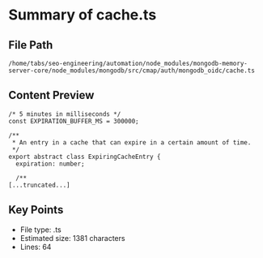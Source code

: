 # Summary of cache.ts
  
## File Path
`/home/tabs/seo-engineering/automation/node_modules/mongodb-memory-server-core/node_modules/mongodb/src/cmap/auth/mongodb_oidc/cache.ts`

## Content Preview
```
/* 5 minutes in milliseconds */
const EXPIRATION_BUFFER_MS = 300000;

/**
 * An entry in a cache that can expire in a certain amount of time.
 */
export abstract class ExpiringCacheEntry {
  expiration: number;

  /**
[...truncated...]
```

## Key Points
- File type: .ts
- Estimated size: 1381 characters
- Lines: 64
